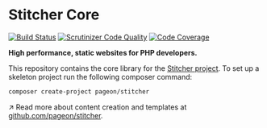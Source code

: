 # Stitcher Core

[![Build Status](https://scrutinizer-ci.com/g/pageon/stitcher-core/badges/build.png?b=develop)](https://scrutinizer-ci.com/g/pageon/stitcher-core/build-status/develop) [![Scrutinizer Code Quality](https://scrutinizer-ci.com/g/pageon/stitcher-core/badges/quality-score.png?b=develop)](https://scrutinizer-ci.com/g/pageon/stitcher-core/?branch=develop) [![Code Coverage](https://scrutinizer-ci.com/g/pageon/stitcher-core/badges/coverage.png?b=develop)](https://scrutinizer-ci.com/g/pageon/stitcher-core/?branch=develop)

**High performance, static websites for PHP developers.**

This repository contains the core library for the [Stitcher project](https://github.com/pageon/stitcher).
To set up a skeleton project run the following composer command:

```sh
composer create-project pageon/stitcher
```

↗️ Read more about content creation and templates at [github.com/pageon/stitcher](https://github.com/pageon/stitcher).
